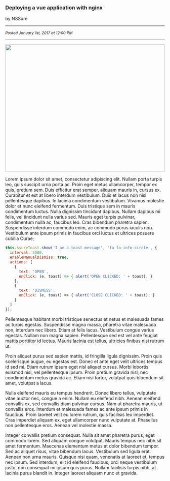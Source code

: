 <h3>Deploying a vue application with nginx</h3>
<p>by NSSure</p>
<hr>
<p style="font-size: .75rem; font-style: italic;">Posted January 1st, 2017 at 12:00 PM</p>
<hr>

<div class="post-banner" style="height: 400px; overflow: hidden; margin-bottom: 15px;">
    <img src="/blog/deploying-a-vue-application-with-nginx/images/code.jpg" id="test" style="width: 100%;" />
</div>

Lorem ipsum dolor sit amet, consectetur adipiscing elit. Nullam porta turpis leo, quis suscipit urna porta ac. Proin eget metus ullamcorper, tempor ex quis, pretium sem. Duis efficitur erat semper, aliquam mauris in, cursus ex. Curabitur et est at libero interdum vestibulum. Duis et lacus non nisl pellentesque dapibus. In lacinia condimentum vestibulum. Vivamus molestie dolor et nunc eleifend fermentum. Duis tristique sem in mauris condimentum luctus. Nulla dignissim tincidunt dapibus. Nullam dapibus mi felis, vel tincidunt nulla varius sed. Mauris eget turpis pulvinar, condimentum nulla ac, faucibus leo. Cras bibendum pharetra sapien. Suspendisse interdum commodo enim, ac commodo purus iaculis non. Vestibulum ante ipsum primis in faucibus orci luctus et ultrices posuere cubilia Curae;

```javascript
this.$sureToast.show('I am a toast message', 'fa fa-info-circle', {
  interval: 5000,
  enableManualDismiss: true,
  actions: [
    { 
      text: 'OPEN', 
      onClick: (e, toast) => { alert('OPEN CLICKED: ' + toast); } 
    },
    { 
      text: 'DISMISS', 
      onClick: (e, toast) => { alert('CLOSE CLICKED: ' + toast); } 
    }
  ]
});
```

Pellentesque habitant morbi tristique senectus et netus et malesuada fames ac turpis egestas. Suspendisse magna massa, pharetra vitae malesuada non, interdum nec libero. Etiam at felis lacus. Vestibulum congue varius egestas. Nullam non magna sapien. Pellentesque sed est vel ante feugiat mattis porttitor id lectus. Mauris lacinia est tellus, ultricies finibus nisi rutrum ut.

Proin aliquet purus sed sapien mattis, id fringilla ligula dignissim. Proin quis scelerisque augue, eu egestas est. Donec et ante eget velit ultrices tempus id sed mi. Etiam rutrum ipsum eget nisl aliquet cursus. Morbi lobortis euismod nisi, vel pellentesque ipsum. Proin pretium gravida nisl, nec condimentum metus gravida ac. Etiam nisi tortor, volutpat quis bibendum sit amet, volutpat a lacus.

Nulla eleifend mauris eu tempus hendrerit. Donec libero tellus, vulputate vitae auctor nec, congue a enim. Nullam eu eleifend nibh. Aenean eleifend convallis ex, sed convallis diam pulvinar cursus. Nam ut pharetra mauris, ut convallis eros. Interdum et malesuada fames ac ante ipsum primis in faucibus. Proin laoreet velit eu lorem rutrum, quis facilisis leo imperdiet. Cras imperdiet aliquam ex, eget ullamcorper nunc vulputate at. Phasellus non pellentesque eros. Aenean vel molestie massa.

Integer convallis pretium consequat. Nulla sit amet pharetra purus, eget commodo lorem. Sed aliquam congue volutpat. Mauris tempus nec nibh sit amet fermentum. Maecenas elementum metus at dolor bibendum tempor. Sed ac aliquet risus, vitae bibendum lacus. Vestibulum sed ligula erat. Aenean non urna mauris. Quisque nisi quam, venenatis at laoreet et, tempus nec ipsum. Sed interdum, elit id eleifend faucibus, orci neque vestibulum justo, non consequat mi ipsum quis purus. Nullam facilisis turpis nibh, at lacinia purus blandit in. Integer laoreet aliquam nunc et gravida.